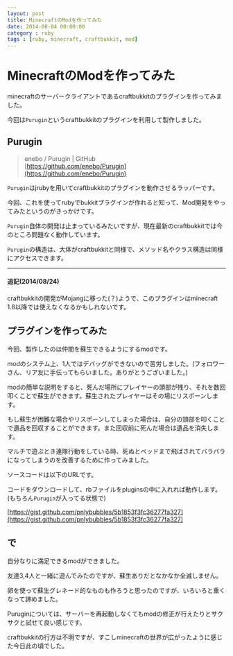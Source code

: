 ```yaml
---
layout: post
title: MinecraftのModを作ってみた
date: 2014-08-04 00:00:00
category : ruby
tags : [ruby, minecraft, craftbukkit, mod]
---
```


# MinecraftのModを作ってみた

minecraftのサーバークライアントであるcraftbukkitのプラグインを作ってみました。

今回は`Purugin`というcraftbukkitのプラグインを利用して製作しました。

## Purugin

> enebo / Purugin | GitHub  
> [https://github.com/enebo/Purugin](https://github.com/enebo/Purugin)

`Purugin`はjrubyを用いてcraftbukkitのプラグインを動作させるラッパーです。

今回、これを使ってrubyでbukkitプラグインが作れると知って、Mod開発をやってみたというのがきっかけです。

`Purugin`自体の開発は止まっているみたいですが、現在最新のcraftbukkitでは今のところ問題なく動作しています。

`Purugin`の構造は、大体がcraftbukkitと同様で、メソッド名やクラス構造は同様にアクセスできます。

---
#### 追記(2014/08/24)
craftbukkitの開発がMojangに移った(？)ようで、このプラグインはminecraft 1.8以降では使えなくなるかもしれないです。

## プラグインを作ってみた

今回、製作したのは仲間を蘇生できるようにするmodです。

modのシステム上、1人ではデバッグができないので苦労しました。(フォロワーさん、リア友に手伝ってもらいました。ありがとうございました。)

modの簡単な説明をすると、死んだ場所にプレイヤーの頭部が残り、それを数回叩くことで蘇生ができます。蘇生されたプレイヤーはその場にリスポーンします。

もし蘇生が困難な場合やリスポーンしてしまった場合は、自分の頭部を叩くことで遺品を回収することができます。また回収前に死んだ場合は遺品を消失します。

マルチで遊ぶとき連隊行動をしている時、死ぬとベッドまで飛ばされてバラバラになってしまうのを改善するために作ってみました。

ソースコードは以下のURLです。

コードをダウンロードして、rbファイルをpluginsの中に入れれば動作します。(もちろん`Purugin`が入ってる状態で)

[https://gist.github.com/pnlybubbles/5b1853f3fc36277fa327](https://gist.github.com/pnlybubbles/5b1853f3fc36277fa327)

## で

自分なりに満足できるmodができました。

友達3,4人と一緒に遊んでみたのですが、蘇生ありだとなかなか全滅しません。

卵を使って蘇生グレネード的なものも作ろうと思ったのですが、いろいろと重くなって諦めました。

Puruginについては、サーバーを再起動しなくてもmodの修正が行えたりとサクサクと試せて良い感じです。

craftbukkitの行方は不明ですが、すこしminecraftの世界が広がったように感じた今日此の頃でした。